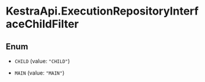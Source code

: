 # KestraApi.ExecutionRepositoryInterfaceChildFilter

## Enum


* `CHILD` (value: `"CHILD"`)

* `MAIN` (value: `"MAIN"`)


